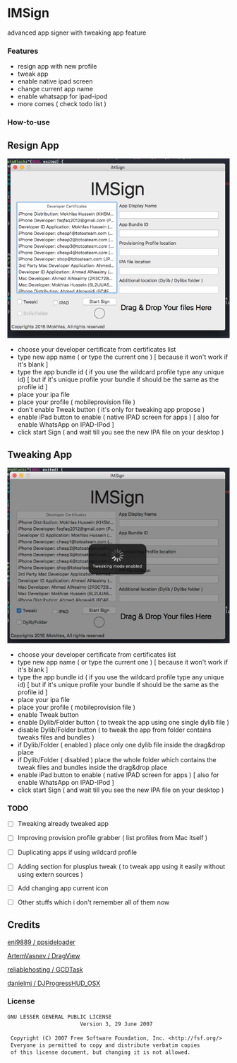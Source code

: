 # IMSign
advanced app signer with tweaking app feature

### Features

* resign app with new profile
* tweak app
* enable native ipad screen
* change current app name
* enable whatsapp for ipad-ipod
* more comes ( check todo list )

### How-to-use

Resign App
----------

<p align="center">
  <img width="640" src="screenshots/Screen1.png"/>
</p>

* choose your developer certificate from certificates list
* type new app name ( or type the current one ) [ because it won't work if it's blank ]
* type the app bundle id ( if you use the wildcard profile type any unique id) [ but if it's unique profile your bundle if should be the same as the profile id ]
* place your ipa file
* place your profile ( mobileprovision file )
* don't enable Tweak button ( it's only for tweaking app propose )
* enable iPad button to enable ( native IPAD screen for apps ) [ also for enable WhatsApp on IPAD-IPod ]
* click start Sign ( and wait till you see the new IPA file on your desktop )

Tweaking App
------------

<p align="center">
  <img width="640" src="screenshots/Screen3.png"/>
</p>

* choose your developer certificate from certificates list
* type new app name ( or type the current one ) [ because it won't work if it's blank ]
* type the app bundle id ( if you use the wildcard profile type any unique id) [ but if it's unique profile your bundle if should be the same as the profile id ]
* place your ipa file
* place your profile ( mobileprovision file )
* enable Tweak button
* enable Dylib/Folder button ( to tweak the app using one single dylib file )
* disable Dylib/Folder button ( to tweak the app from folder contains tweaks files and bundles )
* if Dylib/Folder ( enabled ) place only one dylib file inside the drag&drop place
* if Dylib/Folder ( disabled ) place the whole folder which contains the tweak files and bundles inside the drag&drop place
* enable iPad button to enable ( native IPAD screen for apps ) [ also for enable WhatsApp on IPAD-IPod ]
* click start Sign ( and wait till you see the new IPA file on your desktop )

### TODO

- [ ] Tweaking already tweaked app
- [ ] Improving provision profile grabber ( list profiles from Mac itself )
- [ ] Duplicating apps if using wildcard profile
- [ ] Adding section for plusplus tweak ( to tweak app using it easily without using extern sources )
- [ ] Add changing app current icon
- [ ] Other stuffs which i don't remember all of them now 


Credits
-------

[eni9889 / ppsideloader](https://github.com/eni9889/ppsideloader)

[ArtemVasnev / DragView](https://github.com/ArtemVasnev/AppInstaller/blob/master/AppInstaller/DragView.h)

[reliablehosting / GCDTask](https://github.com/reliablehosting/GCDTask)

[danielmj / DJProgressHUD_OSX](https://github.com/Tyilo/DJProgressHUD_OSX)


### License

	GNU LESSER GENERAL PUBLIC LICENSE
	                       Version 3, 29 June 2007

	 Copyright (C) 2007 Free Software Foundation, Inc. <http://fsf.org/>
	 Everyone is permitted to copy and distribute verbatim copies
	 of this license document, but changing it is not allowed.
